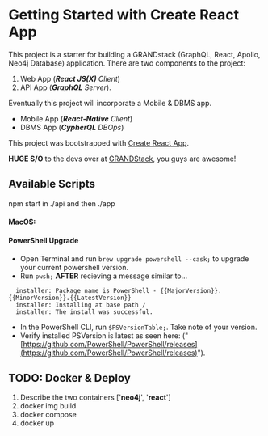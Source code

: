 # Getting Started with Create React App

This project is a starter for building a GRANDstack (GraphQL, React, Apollo, Neo4j Database) application. There are two components to the project:

1.  Web App (**_React JS(X)_** _Client_)
2.  API App (**_GraphQL_** _Server_).

Eventually this project will incorporate a Mobile & DBMS app.

- Mobile App (**_React-Native_** _Client_)
- DBMS App (**_CypherQL_** _DBOps_)

This project was bootstrapped with [Create React App](https://github.com/facebook/create-react-app).

**HUGE S/O** to the devs over at [GRANDStack](https://github.com/grand-stack), you guys are awesome!

## Available Scripts

npm start in ./api and then ./app

#### MacOS:

#### PowerShell Upgrade

- Open Terminal and run `brew upgrade powershell --cask;` to upgrade your current powershell version.
- Run `pwsh;` **AFTER** recieving a message similar to...

```Shell
  installer: Package name is PowerShell - {{MajorVersion}}.{{MinorVersion}}.{{LatestVersion}}
  installer: Installing at base path /
  installer: The install was successful.
```

- In the PowerShell CLI, run `$PSVersionTable;`. Take note of your version.
- Verify installed PSVersion is latest as seen here: ("[https://github.com/PowerShell/PowerShell/releases](https://github.com/PowerShell/PowerShell/releases)").

## TODO: Docker & Deploy

1.  Describe the two containers ['**neo4j**', '**react**']
2.  docker img build
3.  docker compose
4.  docker up
